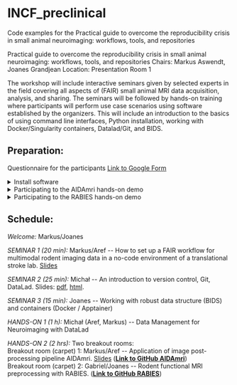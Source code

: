# INCF_preclinical
Code examples for the Practical guide to overcome the reproducibility crisis in small animal neuroimaging: workflows, tools, and repositories

Practical guide to overcome the reproducibility crisis in small animal neuroimaging: workflows, tools, and repositories
Chairs: Markus Aswendt, Joanes Grandjean
Location: Presentation Room 1

The workshop will include interactive seminars given by selected experts in the field covering all aspects of (FAIR) small animal MRI data acquisition, analysis, and sharing. The seminars will be followed by hands-on training where participants will perform use case scenarios using software established by the organizers. This will include an introduction to the basics of using command line interfaces, Python installation, working with Docker/Singularity containers, Datalad/Git, and BIDS.

## **Preparation:**
Questionnaire for the participants [Link to Google Form](https://docs.google.com/forms/d/1B4A9OPNnT2vR1jL2VJwJq_N-pvJnb6zPesnXQ8W4p5s/edit)

<details>
<summary>Install software</summary>

1. Software   
1.1 [Anaconda](https://www.anaconda.com/download)   
1.2 [Jupyter Notebook](https://jupyter.org/install)     
1.2.1 [Bash kernel](https://github.com/takluyver/bash_kernel) for Jupyter Notebook   
1.3 [Datalad](https://handbook.datalad.org/en/latest/intro/installation.html)    
1.4 [GIN client](https://gin.g-node.org/G-Node/Info/wiki/GIN+CLI+Setup)   
1.5 [Docker](https://docs.docker.com/get-docker/)   

2. MRI tools   
2.1 [ITK-SNAP](http://www.itksnap.org/pmwiki/pmwiki.php)   
2.2 [Brkraw](https://brkraw.github.io/docs/gs_inst.html)   
2.3 Clone latest AIDAmri (Docker) version from https://github.com/Aswendt-Lab/AIDAmri   
2.2 RABIES installation (Docker) pull from Docker hub 
https://hub.docker.com/r/gabdesgreg/rabies selecting tag number 0.4.8
</details>

<details>
<summary>Participating to the AIDAmri hands-on demo</summary>

There will be a hands-on demonstration of the AIDAmri software broadcasted during the workshop. It will be possible to follow along from your computer if you install the prerequesites. The following will be required:
* [Jupyter Notebook](https://jupyter.org/install)
* [Docker](https://docs.docker.com/get-docker/)
* [Download AIDAmri](https://github.com/Aswendt-Lab/AIDAmri/tree/workshop) and proceed with building the container as described in the Docker_manual.pdf

</details>

<details>
<summary>Participating to the RABIES hands-on demo</summary>

There will be a hands-on demonstration of the RABIES software broadcasted during the workshop. It will be possible to follow along from your computer if you install the prerequesites. The following will be required:
* [Jupyter Notebook](https://jupyter.org/install) (to open notebooks)
* [Docker](https://docs.docker.com/get-docker/), and pulling RABIES version 0.4.8 with `docker pull gabdesgreg/rabies:0.4.8` (make sure to have ~10Gb of free space)
* Download this github repository; the required notebooks and files are all include in the rabies/ folder. You can download the repo manually by clicking on "code -> download ZIP", or from a terminal using git with `git clone https://github.com/grandjeanlab/INCF_preclinical`.

</details>

## **Schedule:**   
*Welcome:* Markus/Joanes

*SEMINAR 1 (20 min):*  Markus/Aref -- How to set up a FAIR workflow for multimodal rodent imaging data in a no-code environment of a translational stroke lab. [Slides](https://github.com/grandjeanlab/INCF_preclinical/blob/main/presentations/INCF_Workshop_2023_v2_Seminar1_GitHub.pdf)

*SEMINAR 2 (25 min):*  Michał -- An introduction to version control, Git, DataLad.  Slides: [pdf](https://github.com/grandjeanlab/INCF_preclinical/blob/main/presentations/INCF_Workshop_2023_v2_Seminar2_DataLad.pdf), [html](https://mslw.github.io/Neuroinformatics2023-slides/workshop.html).

*SEMINAR 3 (15 min):* Joanes -- Working with robust data structure (BIDS) and containers (Docker / Apptainer)  

*HANDS-ON 1 (1 h):* Michał (Aref, Markus) -- Data Management for Neuroimaging with DataLad   
 
*HANDS-ON 2 (2 hrs):* Two breakout rooms:    
Breakout room (carpet) 1: Markus/Aref -- Application of image post-processing pipeline AIDAmri. [Slides](https://github.com/grandjeanlab/INCF_preclinical/blob/main/presentations/INCF_Workshop_2023_v2_Handson2_GitHub.pdf) 
([**Link to GitHub AIDAmri**](https://github.com/Aswendt-Lab/AIDAmri/blob/workshop/AIDAmri_workshop.ipynb))   
Breakout room (carpet) 2: Gabriel/Joanes -- Rodent functional MRI preprocessing with RABIES. ([**Link to GitHub RABIES**](https://github.com/CoBrALab/RABIES))


